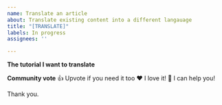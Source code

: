 ```yaml
---
name: Translate an article
about: Translate existing content into a different langauage
title: "[TRANSLATE]"
labels: In progress
assignees: ''

---
```


**The tutorial I want to translate**
<!--
Hello 👋 

Before you start, please make sure your issue is understandable and reproducible.
To make your issue readable make sure you use valid Markdown syntax.

Please explain clearly which resource you want to translate.
-->

**Community vote**
👍 Upvote if you need it too
❤️ I love it!
🚀 I can help you!

Thank you.
